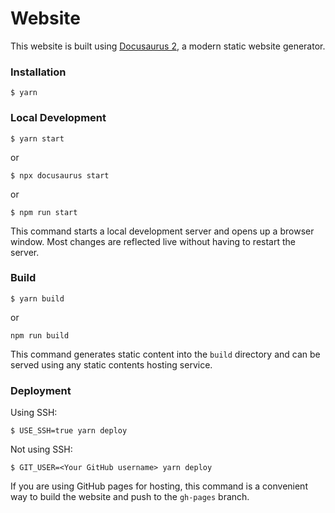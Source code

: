 # Website

This website is built using [Docusaurus 2](https://docusaurus.io/), a modern static website generator.

### Installation

```
$ yarn 
```

### Local Development

```
$ yarn start
```

or 

```
$ npx docusaurus start
```

or 

```
$ npm run start
```

This command starts a local development server and opens up a browser window. Most changes are reflected live without having to restart the server.

### Build

```
$ yarn build 
```

or

```
npm run build
```

This command generates static content into the `build` directory and can be served using any static contents hosting service.

### Deployment

Using SSH:

```
$ USE_SSH=true yarn deploy
```

Not using SSH:

```
$ GIT_USER=<Your GitHub username> yarn deploy
```

If you are using GitHub pages for hosting, this command is a convenient way to build the website and push to the `gh-pages` branch.
